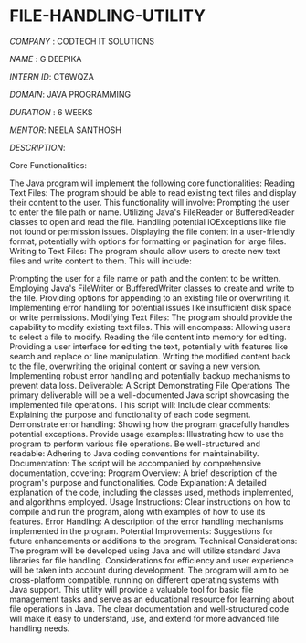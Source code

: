# FILE-HANDLING-UTILITY
*COMPANY* : CODTECH IT SOLUTIONS

*NAME* : G DEEPIKA

*INTERN ID*: CT6WQZA

*DOMAIN*: JAVA PROGRAMMING

*DURATION* : 6 WEEKS

*MENTOR*: NEELA SANTHOSH


*DESCRIPTION*:

Core Functionalities:

The Java program will implement the following core functionalities:
Reading Text Files: The program should be able to read existing text files and display their content to the user. This functionality will involve:
Prompting the user to enter the file path or name.
Utilizing Java's FileReader or BufferedReader classes to open and read the file.
Handling potential IOExceptions like file not found or permission issues.
Displaying the file content in a user-friendly format, potentially with options for formatting or pagination for large files.
Writing to Text Files: The program should allow users to create new text files and write content to them. This will include:

Prompting the user for a file name or path and the content to be written.
Employing Java's FileWriter or BufferedWriter classes to create and write to the file.
Providing options for appending to an existing file or overwriting it.
Implementing error handling for potential issues like insufficient disk space or write permissions.
Modifying Text Files: The program should provide the capability to modify existing text files. This will encompass:
Allowing users to select a file to modify.
Reading the file content into memory for editing.
Providing a user interface for editing the text, potentially with features like search and replace or line manipulation.
Writing the modified content back to the file, overwriting the original content or saving a new version.
Implementing robust error handling and potentially backup mechanisms to prevent data loss.
Deliverable: A Script Demonstrating File Operations
The primary deliverable will be a well-documented Java script showcasing the implemented file operations. This script will:
Include clear comments: Explaining the purpose and functionality of each code segment.
Demonstrate error handling: Showing how the program gracefully handles potential exceptions.
Provide usage examples: Illustrating how to use the program to perform various file operations.
Be well-structured and readable: Adhering to Java coding conventions for maintainability.
Documentation:
The script will be accompanied by comprehensive documentation, covering:
Program Overview: A brief description of the program's purpose and functionalities.
Code Explanation: A detailed explanation of the code, including the classes used, methods implemented, and algorithms employed.
Usage Instructions: Clear instructions on how to compile and run the program, along with examples of how to use its features.
Error Handling: A description of the error handling mechanisms implemented in the program.
Potential Improvements: Suggestions for future enhancements or additions to the program.
Technical Considerations:
The program will be developed using Java and will utilize standard Java libraries for file handling. Considerations for efficiency and user experience will be taken into account during development. The program will aim to be cross-platform compatible, running on different operating systems with Java support.
This utility will provide a valuable tool for basic file management tasks and serve as an educational resource for learning about file operations in Java. The clear documentation and well-structured code will make it easy to understand, use, and extend for more advanced file handling needs.










